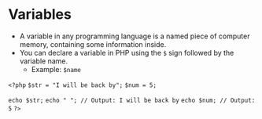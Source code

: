 # Variables
- A variable in any programming language is a named piece of computer memory, containing some information inside.
- You can declare a variable in PHP using the `$` sign followed by the variable name.
    - Example: `$name`

`<?php`
`$str = "I will be back by";`
`$num = 5;`
  
`echo $str;`
`echo " "; // Output: I will be back by`
`echo $num; // Output: 5`
`?>`

